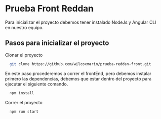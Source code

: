 
# Prueba Front Reddan

Para inicializar el proyecto debemos tener instalado NodeJs y Angular CLI en nuestro equipo.



## Pasos para inicializar el proyecto

Clonar el proyecto

```bash
  git clone https://github.com/wilcoxmarin/prueba-reddan-front.git
```


En este paso procederemos a correr el frontEnd, pero debemos instalar primero las dependencias, debemos que estar dentro del proyecto para ejecutar el siguiente comando.
```bash
  npm install
```

Correr el proyecto

```bash
  npm run start
```
